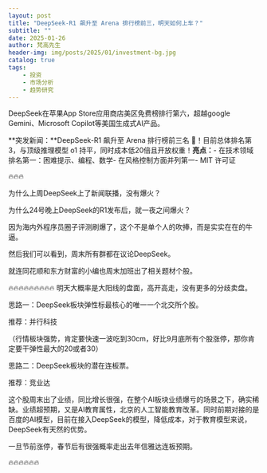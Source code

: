 ```yaml
---
layout: post
title: "DeepSeek-R1 飙升至 Arena 排行榜前三，明天如何上车？"
subtitle: ""
date: 2025-01-26
author: 梵高先生
header-img: img/posts/2025/01/investment-bg.jpg
catalog: true
tags:
    - 投资
    - 市场分析
    - 趋势研究
---
```


DeepSeek在苹果App Store应用商店美区免费榜排行第六，超越google Gemini、Microsoft Copilot等美国生成式AI产品。

**突发新闻：**DeepSeek-R1 飙升至 Arena 排行榜前三名 🐳！目前总体排名第3，与顶级推理模型 o1 持平，同时成本低20倍且开放权重！**亮点：**- 在技术领域排名第一：困难提示、编程、数学- 在风格控制方面并列第一- MIT 许可证

🔥🔥🔥

为什么上周DeepSeek上了新闻联播，没有爆火？

为什么24号晚上DeepSeek的R1发布后，就一夜之间爆火？

因为海内外程序员圈子评测刷爆了，这个不是单个人的吹捧，而是实实在在的牛逼。

然后我们可以看到，周末所有群都在议论DeepSeek。

就连同花顺和东方财富的小编也周末加班出了相关题材个股。

🔥🔥🔥🔥🔥🔥🔥🔥🔥
明天大概率是大阳线的盘面，高开高走，没有更多的分歧卖盘。

思路一：DeepSeek板块弹性标最核心的唯一一个北交所个股。

推荐：并行科技

（行情板块强势，肯定要快速一波吃到30cm，好比9月底所有个股涨停，那你肯定要干弹性最大的20或者30）

思路二：DeepSeek板块的潜在连板票。

推荐：竞业达

这个股周末出了业绩，同比增长很强，在整个AI板块业绩爆亏的场景之下，确实稀缺。业绩超预期，又是AI教育属性，北京的人工智能教育改革。同时前期对接的是百度的AI模型，目前在接入DeepSeek的模型，降低成本，对于教育模型来说，DeepSeek有天然的优势。

一旦节前涨停，春节后有很强概率走出去年信雅达连板预期。

🔥🔥🔥🔥🔥🔥